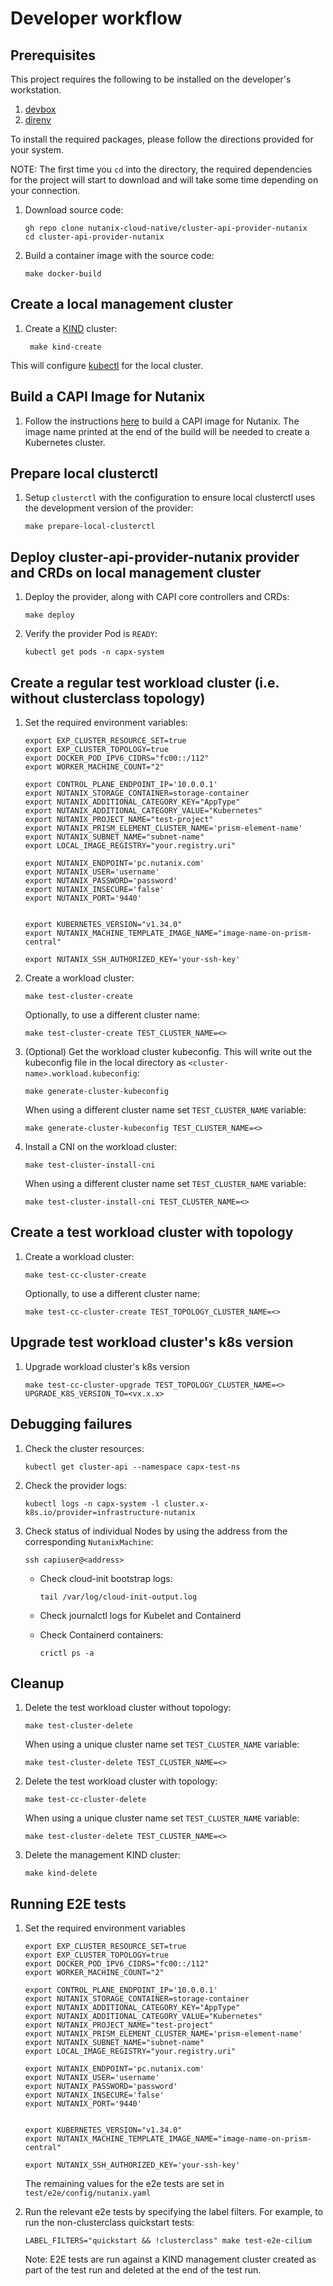# Developer workflow

## Prerequisites

This project requires the following to be installed on the developer's workstation.

1. [devbox](https://www.jetpack.io/devbox/docs/installing_devbox/)
1. [direnv](https://direnv.net/docs/installation.html)

To install the required packages, please follow the directions provided for your system.

NOTE: The first time you `cd` into the directory, the required dependencies for the project will start to download and will take some time depending on your connection.

1. Download source code:

    ```shell
    gh repo clone nutanix-cloud-native/cluster-api-provider-nutanix
    cd cluster-api-provider-nutanix
    ```

1. Build a container image with the source code:

    ```shell
    make docker-build
    ```

## Create a local management cluster

1. Create a [KIND](https://kind.sigs.k8s.io/) cluster:

   ```shell
    make kind-create
    ```

This will configure [kubectl](https://kubernetes.io/docs/reference/kubectl/) for the local cluster.

## Build a CAPI Image for Nutanix

1. Follow the instructions [here](https://image-builder.sigs.k8s.io/capi/providers/nutanix.html#building-capi-images-for-nutanix-cloud-platform-ncp) to build a CAPI image for Nutanix.
   The image name printed at the end of the build will be needed to create a Kubernetes cluster.

## Prepare local clusterctl

1. Setup `clusterctl` with the configuration to ensure local clusterctl uses the development version of the provider:

    ```shell
    make prepare-local-clusterctl
    ```

## Deploy cluster-api-provider-nutanix provider and CRDs on local management cluster

1. Deploy the provider, along with CAPI core controllers and CRDs:

    ```shell
    make deploy
    ```

1. Verify the provider Pod is `READY`:

    ```shell
    kubectl get pods -n capx-system
    ```

## Create a regular test workload cluster (i.e. without clusterclass topology)

1. Set the required environment variables:

    ```shell
    export EXP_CLUSTER_RESOURCE_SET=true
    export EXP_CLUSTER_TOPOLOGY=true
    export DOCKER_POD_IPV6_CIDRS="fc00::/112"
    export WORKER_MACHINE_COUNT="2"
   
    export CONTROL_PLANE_ENDPOINT_IP='10.0.0.1'
    export NUTANIX_STORAGE_CONTAINER=storage-container
    export NUTANIX_ADDITIONAL_CATEGORY_KEY="AppType"
    export NUTANIX_ADDITIONAL_CATEGORY_VALUE="Kubernetes"
    export NUTANIX_PROJECT_NAME="test-project"
    export NUTANIX_PRISM_ELEMENT_CLUSTER_NAME='prism-element-name'
    export NUTANIX_SUBNET_NAME="subnet-name"
    export LOCAL_IMAGE_REGISTRY="your.registry.uri"
    
    export NUTANIX_ENDPOINT='pc.nutanix.com'
    export NUTANIX_USER='username'
    export NUTANIX_PASSWORD='password'
    export NUTANIX_INSECURE='false'
    export NUTANIX_PORT='9440'
    
    
    export KUBERNETES_VERSION="v1.34.0"
    export NUTANIX_MACHINE_TEMPLATE_IMAGE_NAME="image-name-on-prism-central"
    
    export NUTANIX_SSH_AUTHORIZED_KEY='your-ssh-key'
    ```

1. Create a workload cluster:

    ```shell
    make test-cluster-create
    ```

   Optionally, to use a different cluster name:

    ```shell
    make test-cluster-create TEST_CLUSTER_NAME=<>
    ```

1. (Optional) Get the workload cluster kubeconfig. This will write out the kubeconfig file in the local directory as `<cluster-name>.workload.kubeconfig`:

    ```shell
    make generate-cluster-kubeconfig
    ```

   When using a different cluster name set `TEST_CLUSTER_NAME` variable:

    ```shell
    make generate-cluster-kubeconfig TEST_CLUSTER_NAME=<>
    ```

1. Install a CNI on the workload cluster:

    ```shell
    make test-cluster-install-cni
    ```

   When using a different cluster name set `TEST_CLUSTER_NAME` variable:

    ```shell
    make test-cluster-install-cni TEST_CLUSTER_NAME=<>
    ```
   
## Create a test workload cluster with topology

1. Create a workload cluster:

    ```shell
    make test-cc-cluster-create
    ```

   Optionally, to use a different cluster name:

    ```shell
    make test-cc-cluster-create TEST_TOPOLOGY_CLUSTER_NAME=<>
    ```

## Upgrade test workload cluster's k8s version

1. Upgrade workload cluster's k8s version

    ```shell
    make test-cc-cluster-upgrade TEST_TOPOLOGY_CLUSTER_NAME=<> UPGRADE_K8S_VERSION_TO=<vx.x.x>
    ```


## Debugging failures

1. Check the cluster resources:

    ```shell
    kubectl get cluster-api --namespace capx-test-ns
    ```

1. Check the provider logs:

    ```shell
    kubectl logs -n capx-system -l cluster.x-k8s.io/provider=infrastructure-nutanix
    ```

1. Check status of individual Nodes by using the address from the corresponding `NutanixMachine`:

    ```shell
    ssh capiuser@<address>
    ```

    * Check cloud-init bootstrap logs:

        ```shell
        tail /var/log/cloud-init-output.log
        ```

    * Check journalctl logs for Kubelet and Containerd
    * Check Containerd containers:

        ```shell
        crictl ps -a
        ```

## Cleanup

1. Delete the test workload cluster without topology:

    ```shell
    make test-cluster-delete
    ```

   When using a unique cluster name set `TEST_CLUSTER_NAME` variable:

    ```shell
    make test-cluster-delete TEST_CLUSTER_NAME=<>

1. Delete the test workload cluster with topology:

    ```shell
    make test-cc-cluster-delete
    ```

   When using a unique cluster name set `TEST_CLUSTER_NAME` variable:

    ```shell
    make test-cluster-delete TEST_CLUSTER_NAME=<>

1. Delete the management KIND cluster:

    ```shell
    make kind-delete
    ```
   
## Running E2E tests
1. Set the required environment variables

    ```shell
    export EXP_CLUSTER_RESOURCE_SET=true
    export EXP_CLUSTER_TOPOLOGY=true
    export DOCKER_POD_IPV6_CIDRS="fc00::/112"
    export WORKER_MACHINE_COUNT="2"
   
    export CONTROL_PLANE_ENDPOINT_IP='10.0.0.1'
    export NUTANIX_STORAGE_CONTAINER=storage-container
    export NUTANIX_ADDITIONAL_CATEGORY_KEY="AppType"
    export NUTANIX_ADDITIONAL_CATEGORY_VALUE="Kubernetes"
    export NUTANIX_PROJECT_NAME="test-project"
    export NUTANIX_PRISM_ELEMENT_CLUSTER_NAME='prism-element-name'
    export NUTANIX_SUBNET_NAME="subnet-name"
    export LOCAL_IMAGE_REGISTRY="your.registry.uri"
    
    export NUTANIX_ENDPOINT='pc.nutanix.com'
    export NUTANIX_USER='username'
    export NUTANIX_PASSWORD='password'
    export NUTANIX_INSECURE='false'
    export NUTANIX_PORT='9440'
    
    
    export KUBERNETES_VERSION="v1.34.0"
    export NUTANIX_MACHINE_TEMPLATE_IMAGE_NAME="image-name-on-prism-central"
    
    export NUTANIX_SSH_AUTHORIZED_KEY='your-ssh-key'
    ```
   
    The remaining values for the e2e tests are set in `test/e2e/config/nutanix.yaml`

1. Run the relevant e2e tests by specifying the label filters. For example, to run the non-clusterclass quickstart tests:

    ```shell
    LABEL_FILTERS="quickstart && !clusterclass" make test-e2e-cilium
    ```
   Note: E2E tests are run against a KIND management cluster created as part of the test run and deleted at the end of the test run.
